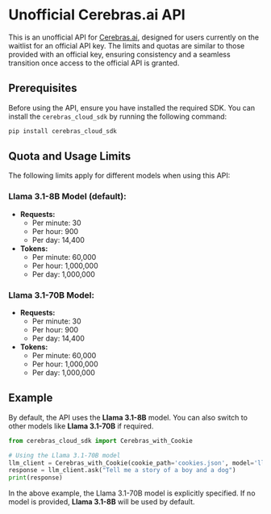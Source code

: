 # Unofficial Cerebras.ai API

This is an unofficial API for [Cerebras.ai](https://www.cerebras.net/), designed for users currently on the waitlist for an official API key. The limits and quotas are similar to those provided with an official key, ensuring consistency and a seamless transition once access to the official API is granted.

## Prerequisites

Before using the API, ensure you have installed the required SDK. You can install the `cerebras_cloud_sdk` by running the following command:

```bash
pip install cerebras_cloud_sdk
```

## Quota and Usage Limits

The following limits apply for different models when using this API:

### Llama 3.1-8B Model (default):
- **Requests:**
  - Per minute: 30
  - Per hour: 900
  - Per day: 14,400
- **Tokens:**
  - Per minute: 60,000
  - Per hour: 1,000,000
  - Per day: 1,000,000

### Llama 3.1-70B Model:
- **Requests:**
  - Per minute: 30
  - Per hour: 900
  - Per day: 14,400
- **Tokens:**
  - Per minute: 60,000
  - Per hour: 1,000,000
  - Per day: 1,000,000

## Example

By default, the API uses the **Llama 3.1-8B** model. You can also switch to other models like **Llama 3.1-70B** if required.

```python
from cerebras_cloud_sdk import Cerebras_with_Cookie

# Using the Llama 3.1-70B model
llm_client = Cerebras_with_Cookie(cookie_path='cookies.json', model='llama3.1-70b')
response = llm_client.ask("Tell me a story of a boy and a dog")
print(response)
```

In the above example, the Llama 3.1-70B model is explicitly specified. If no model is provided, **Llama 3.1-8B** will be used by default.
